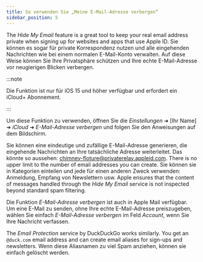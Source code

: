```yaml
---
title: So verwenden Sie „Meine E-Mail-Adresse verbergen“
sidebar_position: 5
---
```


The *Hide My Email* feature is a great tool to keep your real email address private when signing up for websites and apps that use Apple ID. Sie können es sogar für private Korrespondenz nutzen und alle eingehenden Nachrichten wie bei einem normalen E-Mail-Konto verwalten. Auf diese Weise können Sie Ihre Privatsphäre schützen und Ihre echte E-Mail-Adresse vor neugierigen Blicken verbergen.

:::note

Die Funktion ist nur für iOS 15 und höher verfügbar und erfordert ein iCloud+ Abonnement.

:::

Um diese Funktion zu verwenden, öffnen Sie die *Einstellungen* ➜ [Ihr Name] ➜ *iCloud* ➜ *E-Mail-Adresse verbergen* und folgen Sie den Anweisungen auf dem Bildschirm.

Sie können eine eindeutige und zufällige E-Mail-Adresse generieren, die eingehende Nachrichten an Ihre tatsächliche Adresse weiterleitet. Das könnte so aussehen: chimney-floture@privaterelay.appleid.com. There is no upper limit to the number of email addresses you can create. Sie können sie in Kategorien einteilen und jede für einen anderen Zweck verwenden: Anmeldung, Empfang von Newslettern usw. Apple ensures that the content of messages handled through the *Hide My Email* service is not inspected beyond standard spam filtering.

Die Funktion *E-Mail-Adresse verbergen* ist auch in Apple Mail verfügbar. Um eine E-Mail zu senden, ohne Ihre echte E-Mail-Adresse preiszugeben, wählen Sie einfach *E-Mail-Adresse verbergen* im Feld *Account*, wenn Sie Ihre Nachricht verfassen.

The *Email Protection* service by DuckDuckGo works similarly. You get an `@duck.com` email address and can create email aliases for sign-ups and newsletters. Wenn diese Aliasnamen zu viel Spam anziehen, können sie einfach gelöscht werden.
